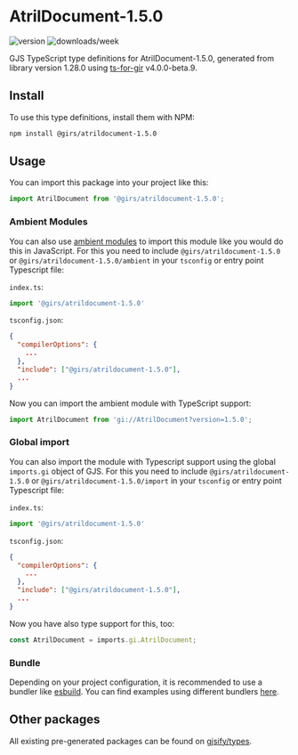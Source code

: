 
# AtrilDocument-1.5.0

![version](https://img.shields.io/npm/v/@girs/atrildocument-1.5.0)
![downloads/week](https://img.shields.io/npm/dw/@girs/atrildocument-1.5.0)


GJS TypeScript type definitions for AtrilDocument-1.5.0, generated from library version 1.28.0 using [ts-for-gir](https://github.com/gjsify/ts-for-gir) v4.0.0-beta.9.


## Install

To use this type definitions, install them with NPM:
```bash
npm install @girs/atrildocument-1.5.0
```

## Usage

You can import this package into your project like this:
```ts
import AtrilDocument from '@girs/atrildocument-1.5.0';
```

### Ambient Modules

You can also use [ambient modules](https://github.com/gjsify/ts-for-gir/tree/main/packages/cli#ambient-modules) to import this module like you would do this in JavaScript.
For this you need to include `@girs/atrildocument-1.5.0` or `@girs/atrildocument-1.5.0/ambient` in your `tsconfig` or entry point Typescript file:

`index.ts`:
```ts
import '@girs/atrildocument-1.5.0'
```

`tsconfig.json`:
```json
{
  "compilerOptions": {
    ...
  },
  "include": ["@girs/atrildocument-1.5.0"],
  ...
}
```

Now you can import the ambient module with TypeScript support: 

```ts
import AtrilDocument from 'gi://AtrilDocument?version=1.5.0';
```

### Global import

You can also import the module with Typescript support using the global `imports.gi` object of GJS.
For this you need to include `@girs/atrildocument-1.5.0` or `@girs/atrildocument-1.5.0/import` in your `tsconfig` or entry point Typescript file:

`index.ts`:
```ts
import '@girs/atrildocument-1.5.0'
```

`tsconfig.json`:
```json
{
  "compilerOptions": {
    ...
  },
  "include": ["@girs/atrildocument-1.5.0"],
  ...
}
```

Now you have also type support for this, too:

```ts
const AtrilDocument = imports.gi.AtrilDocument;
```

### Bundle

Depending on your project configuration, it is recommended to use a bundler like [esbuild](https://esbuild.github.io/). You can find examples using different bundlers [here](https://github.com/gjsify/ts-for-gir/tree/main/examples).

## Other packages

All existing pre-generated packages can be found on [gjsify/types](https://github.com/gjsify/types).


